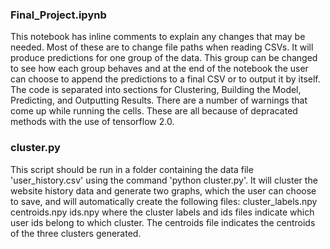 ### Final_Project.ipynb
This notebook has inline comments to explain any changes that may be needed. Most of these are to change file paths when reading CSVs. It will produce predictions for one group of the data. This group can be changed to see how each group behaves and at the end of the notebook the user can choose to append the predictions to a final CSV or to output it by itself. 
The code is separated into sections for Clustering, Building the Model, Predicting, and Outputting Results.
There are a number of warnings that come up while running the cells. These are all because of depracated methods with the use of tensorflow 2.0.

### cluster.py
This script should be run in a folder containing the data file 'user_history.csv' using the command 'python cluster.py'. It will cluster the website history data and generate two graphs, which the user can choose to save, and will automatically create the following files:
cluster_labels.npy
centroids.npy
ids.npy
where the cluster labels and ids files indicate which user ids belong to which cluster. The centroids file indicates the centroids of the three clusters generated.

